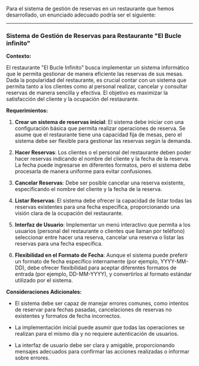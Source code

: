 Para el sistema de gestión de reservas en un restaurante que hemos desarrollado, un enunciado adecuado podría ser el siguiente:

---

### Sistema de Gestión de Reservas para Restaurante "El Bucle infinito"

**Contexto:**

El restaurante "El Bucle Infinito" busca implementar un sistema informático que le permita gestionar de manera eficiente las reservas de sus mesas. Dada la popularidad del restaurante, es crucial contar con un sistema que permita tanto a los clientes como al personal realizar, cancelar y consultar reservas de manera sencilla y efectiva. El objetivo es maximizar la satisfacción del cliente y la ocupación del restaurante.

**Requerimientos:**

1. **Crear un sistema de reservas inicial**: El sistema debe iniciar con una configuración básica que permita realizar operaciones de reserva. Se asume que el restaurante tiene una capacidad fija de mesas, pero el sistema debe ser flexible para gestionar las reservas según la demanda.

2. **Hacer Reservas**: Los clientes o el personal del restaurante deben poder hacer reservas indicando el nombre del cliente y la fecha de la reserva. La fecha puede ingresarse en diferentes formatos, pero el sistema debe procesarla de manera uniforme para evitar confusiones.

3. **Cancelar Reservas**: Debe ser posible cancelar una reserva existente, especificando el nombre del cliente y la fecha de la reserva.

4. **Listar Reservas**: El sistema debe ofrecer la capacidad de listar todas las reservas existentes para una fecha específica, proporcionando una visión clara de la ocupación del restaurante.

5. **Interfaz de Usuario**: Implementar un menú interactivo que permita a los usuarios (personal del restaurante o clientes que llaman por teléfono) seleccionar entre hacer una reserva, cancelar una reserva o listar las reservas para una fecha específica.

6. **Flexibilidad en el Formato de Fecha**: Aunque el sistema puede preferir un formato de fecha específico internamente (por ejemplo, YYYY-MM-DD), debe ofrecer flexibilidad para aceptar diferentes formatos de entrada (por ejemplo, DD-MM-YYYY), y convertirlos al formato estándar utilizado por el sistema.

**Consideraciones Adicionales:**

- El sistema debe ser capaz de manejar errores comunes, como intentos de reservar para fechas pasadas, cancelaciones de reservas no existentes y formatos de fecha incorrectos.
  
- La implementación inicial puede asumir que todas las operaciones se realizan para el mismo día y no requiere autenticación de usuarios.

- La interfaz de usuario debe ser clara y amigable, proporcionando mensajes adecuados para confirmar las acciones realizadas o informar sobre errores.
